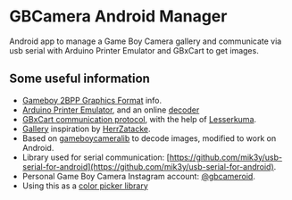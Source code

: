 # GBCamera Android Manager
Android app to manage a Game Boy Camera gallery and communicate via usb serial with Arduino Printer Emulator and GBxCart to get images.

## Some useful information
  * [Gameboy 2BPP Graphics Format](https://www.huderlem.com/demos/gameboy2bpp.html) info.
  * [Arduino Printer Emulator](https://mofosyne.github.io/arduino-gameboy-printer-emulator/), and an online [decoder](https://mofosyne.github.io/arduino-gameboy-printer-emulator/GameBoyPrinterDecoderJS/gameboy_printer_js_raw_decoder.html)
  * [GBxCart communication protocol](https://github.com/lesserkuma/FlashGBX/blob/master/FlashGBX/hw_GBxCartRW.py), with the help of [Lesserkuma](https://github.com/lesserkuma).
  * [Gallery](https://herrzatacke.github.io/gb-printer-web/#/gallery) inspiration by [HerrZatacke](https://github.com/HerrZatacke/gb-printer-web).
  * Based on [gameboycameralib](https://github.com/KodeMunkie/gameboycameralib) to decode images, modified to work on Android.
  * Library used for serial communication: [https://github.com/mik3y/usb-serial-for-android](https://github.com/mik3y/usb-serial-for-android).
  * Personal Game Boy Camera Instagram account: [@gbcameroid](https://www.instagram.com/gbcameroid/).
  * Using this as a [color picker library](https://github.com/QuadFlask/colorpicker)

